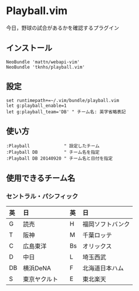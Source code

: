 # Playball.vim
今日，野球の試合があるかを確認するプラグイン

## インストール

```vim
NeoBundle 'mattn/webapi-vim'
NeoBundle 'tknhs/playball.vim'
```

## 設定

```vim
set runtimepath+=~/.vim/bundle/playball.vim
let g:playball_enable=1
let g:playball_team='DB' " チーム名: 英字省略表記
```

## 使い方

```vim
:Playball             " 設定したチーム
:Playball DB          " チーム名を指定
:Playball DB 20140920 " チーム名と日付を指定
```

## 使用できるチーム名

### セントラル・パシフィック
| 英 | 日           |   | 英 | 日               |
|:---|:-------------|:-:|:---|:-----------------|
| G  | 読売         |   | H  | 福岡ソフトバンク |
| T  | 阪神         |   | M  | 千葉ロッテ       |
| C  | 広島東洋     |   | Bs | オリックス       |
| D  | 中日         |   | L  | 埼玉西武         |
| DB | 横浜DeNA     |   | F  | 北海道日本ハム   |
| S  | 東京ヤクルト |   | E  | 東北楽天         |
